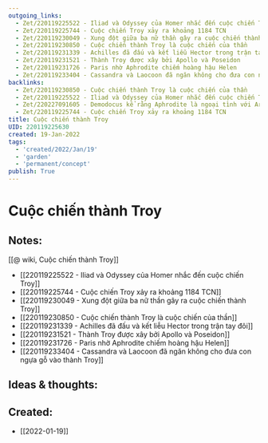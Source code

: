```yaml
---
outgoing_links:
  - Zet/220119225522 - Iliad và Odyssey của Homer nhắc đến cuộc chiến Troy
  - Zet/220119225744 - Cuộc chiến Troy xảy ra khoảng 1184 TCN
  - Zet/220119230049 - Xung đột giữa ba nữ thần gây ra cuộc chiến thành Troy
  - Zet/220119230850 - Cuộc chiến thành Troy là cuộc chiến của thần
  - Zet/220119231339 - Achilles đã đấu và kết liễu Hector trong trận tay đôi
  - Zet/220119231521 - Thành Troy được xây bởi Apollo và Poseidon
  - Zet/220119231726 - Paris nhờ Aphrodite chiếm hoàng hậu Helen
  - Zet/220119233404 - Cassandra và Laocoon đã ngăn không cho đưa con ngựa gỗ vào thành Troy
backlinks:
  - Zet/220119230850 - Cuộc chiến thành Troy là cuộc chiến của thần
  - Zet/220119225522 - Iliad và Odyssey của Homer nhắc đến cuộc chiến Troy
  - Zet/220227091605 - Demodocus kể rằng Aphrodite là ngoại tình với Ares trong cuộc chiến Troy
  - Zet/220119225744 - Cuộc chiến Troy xảy ra khoảng 1184 TCN
title: Cuộc chiến thành Troy
UID: 220119225630
created: 19-Jan-2022
tags:
  - 'created/2022/Jan/19'
  - 'garden'
  - 'permanent/concept'
publish: True
---
```

# Cuộc chiến thành Troy

## Notes:

[[@ wiki, Cuộc chiến thành Troy]]

- [[220119225522 - Iliad và Odyssey của Homer nhắc đến cuộc chiến Troy]]
- [[220119225744 - Cuộc chiến Troy xảy ra khoảng 1184 TCN]]
- [[220119230049 - Xung đột giữa ba nữ thần gây ra cuộc chiến thành Troy]]
- [[220119230850 - Cuộc chiến thành Troy là cuộc chiến của thần]]
- [[220119231339 - Achilles đã đấu và kết liễu Hector trong trận tay đôi]]
- [[220119231521 - Thành Troy được xây bởi Apollo và Poseidon]]
- [[220119231726 - Paris nhờ Aphrodite chiếm hoàng hậu Helen]]
- [[220119233404 - Cassandra và Laocoon đã ngăn không cho đưa con ngựa gỗ vào thành Troy]]


## Ideas & thoughts:



## Created:
- [[2022-01-19]]
